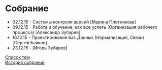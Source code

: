 # Собрание
<ul>
	<li>02.12.15 - Cистемы контроля версий [Марина Плотникова]</li>
	<li>09.12.15 - Работа и обучение, как все успеть (Организация рабочего процесса) [Александр Зубарев]</li>
	<li>16.12.15 - Проектирование Баз Данных (Нормализация, Связи) [Сергей Байков]</li>
	<li>23.12.15 - [Игорь Зубарев]</li>
</ul>
<a href="topics.md">Список тем</a><br>
<a href="history.md">История собраний</a>

